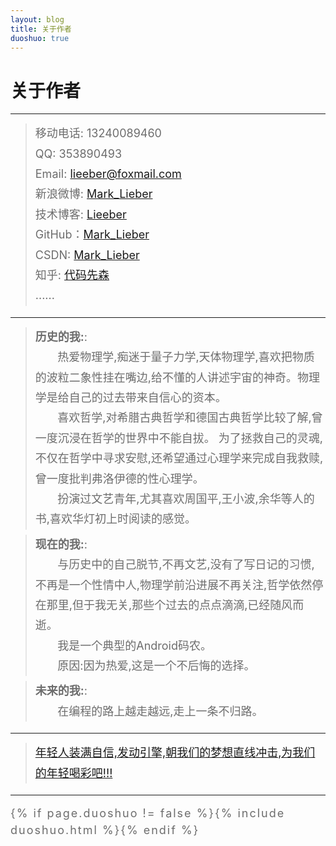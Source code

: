 ```yaml
---
layout: blog
title: 关于作者
duoshuo: true
---
```


<style>
p {
    color: #6D6D6D;
    font-size: 18px;
    line-height: 1.5;
    letter-spacing: 2px;
    margin-top: -10px;
}
hr {
	margin-top: 0;
	margin-bottom: 25px;
}
blockquote p {
    line-height: 1.8;
    letter-spacing: 0px;
}
</style>


# 关于作者

<hr id="line"/>


> 移动电话: 13240089460<br />
> QQ: 353890493<br />
> Email: <a href="mailto:lieeber@foxmail.com">lieeber@foxmail.com</a>  
> 新浪微博: <a href="http://weibo.com/108504315">Mark_Lieber</a>  
> 技术博客: <a href="http://Lieeber.github.io/">Lieeber</a>  
> GitHub：<a href="https://github.com/Lieeber">Mark_Lieber</a>  
> CSDN: <a href="http://my.csdn.net/u014789529">Mark_Lieber</a>   
> 知乎: <a href="http://www.zhihu.com/people/tobin-29">代码先森</a>  
> ......

---

> **历史的我:**: <br />&nbsp;&nbsp;&nbsp;&nbsp;&nbsp;&nbsp;
	热爱物理学,痴迷于量子力学,天体物理学,喜欢把物质的波粒二象性挂在嘴边,给不懂的人讲述宇宙的神奇。物理学是给自己的过去带来自信心的资本。<br />&nbsp;&nbsp;&nbsp;&nbsp;&nbsp;&nbsp;
	喜欢哲学,对希腊古典哲学和德国古典哲学比较了解,曾一度沉浸在哲学的世界中不能自拔。
	为了拯救自己的灵魂,不仅在哲学中寻求安慰,还希望通过心理学来完成自我救赎,曾一度批判弗洛伊德的性心理学。<br />&nbsp;&nbsp;&nbsp;&nbsp;&nbsp;&nbsp;
	扮演过文艺青年,尤其喜欢周国平,王小波,余华等人的书,喜欢华灯初上时阅读的感觉。

> **现在的我:**: <br />&nbsp;&nbsp;&nbsp;&nbsp;&nbsp;&nbsp;
	与历史中的自己脱节,不再文艺,没有了写日记的习惯,不再是一个性情中人,物理学前沿进展不再关注,哲学依然停在那里,但于我无关,那些个过去的点点滴滴,已经随风而逝。 <br />&nbsp;&nbsp;&nbsp;&nbsp;&nbsp;&nbsp;
	我是一个典型的Android码农。 <br />&nbsp;&nbsp;&nbsp;&nbsp;&nbsp;&nbsp;
	原因:因为热爱,这是一个不后悔的选择。

> **未来的我:**: <br />&nbsp;&nbsp;&nbsp;&nbsp;&nbsp;&nbsp;
	在编程的路上越走越远,走上一条不归路。

---

> [年轻人装满自信,发动引擎,朝我们的梦想直线冲击,为我们的年轻喝彩吧!!!](/)

---

{% if page.duoshuo != false %}{% include duoshuo.html %}{% endif %}